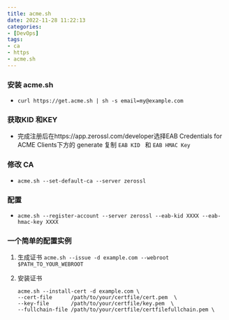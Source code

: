 ```yaml
---
title: acme.sh
date: 2022-11-28 11:22:13
categories: 
- [DevOps]
tags: 
- ca
- https
- acme.sh
---
```


### 安装 acme.sh

- ``` curl https://get.acme.sh | sh -s email=my@example.com ```

### 获取KID 和KEY

- 完成注册后在https://app.zerossl.com/developer选择EAB Credentials for ACME Clients下方的 generate 复制 ```EAB KID ``` 和 ```EAB HMAC Key```

### 修改 CA

- ``` acme.sh --set-default-ca --server zerossl ```

### 配置

- ``` acme.sh --register-account --server zerossl --eab-kid XXXX --eab-hmac-key XXXX ```


### 一个简单的配置实例

1) 生成证书
	``` acme.sh --issue -d example.com --webroot $PATH_TO_YOUR_WEBROOT ```

2) 安装证书
	``` shell
	acme.sh --install-cert -d example.com \
	--cert-file      /path/to/your/certfile/cert.pem  \
	--key-file       /path/to/your/certfile/key.pem  \
	--fullchain-file /path/to/your/certfile/certfilefullchain.pem \
	```